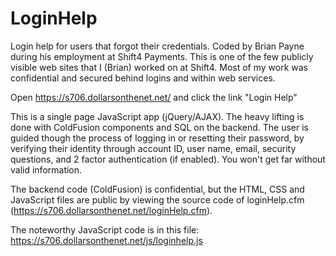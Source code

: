 # LoginHelp
Login help for users that forgot their credentials. Coded by Brian Payne during his employment at Shift4 Payments. This is one of the few publicly visible web sites that I (Brian) worked on at Shift4. Most of my work was confidential and secured behind logins and within web services.

Open https://s706.dollarsonthenet.net/ and click the link "Login Help"

This is a single page JavaScript app (jQuery/AJAX). The heavy lifting is done with ColdFusion components and SQL on the backend. The user is guided though the process of logging in or resetting their password, by verifying their identity through account ID, user name, email, security questions, and 2 factor authentication (if enabled). You won't get far without valid information.

The backend code (ColdFusion) is confidential, but the HTML, CSS and JavaScript files are public by viewing the source code of loginHelp.cfm (https://s706.dollarsonthenet.net/loginHelp.cfm). 

The noteworthy JavaScript code is in this file: https://s706.dollarsonthenet.net/js/loginhelp.js
